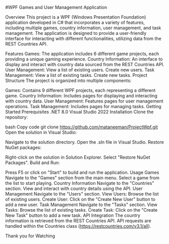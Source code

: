 #WPF Games and User Management Application

Overview
This project is a WPF (Windows Presentation Foundation) application developed in C# that incorporates a variety of features, including multiple games, country information, user management, and task management. The application is designed to provide a user-friendly interface for interacting with different functionalities, utilizing data from the REST Countries API.

Features
Games:
The application includes 6 different game projects, each providing a unique gaming experience.
Country Information:
An interface to display and interact with country data sourced from the REST Countries API.
User Management:
View a list of existing users.
Create new users.
Task Management:
View a list of existing tasks.
Create new tasks.
Project Structure
The project is organized into multiple components:

Games: Contains 9 different WPF projects, each representing a different game.
Country Information: Includes pages for displaying and interacting with country data.
User Management: Features pages for user management operations.
Task Management: Includes pages for managing tasks.
Getting Started
Prerequisites
.NET 8.0
Visual Studio 2022
Installation
Clone the repository:

bash
Copy code
git clone https://github.com/mataneeman/ProjectWpf.git
Open the solution in Visual Studio:

Navigate to the solution directory.
Open the .sln file in Visual Studio.
Restore NuGet packages:

Right-click on the solution in Solution Explorer.
Select "Restore NuGet Packages".
Build and Run:

Press F5 or click on "Start" to build and run the application.
Usage
Games
Navigate to the "Games" section from the main menu.
Select a game from the list to start playing.
Country Information
Navigate to the "Countries" section.
View and interact with country details using the API.
User Management
Navigate to the "Users" section.
View Users: Browse the list of existing users.
Create User: Click on the "Create New User" button to add a new user.
Task Management
Navigate to the "Tasks" section.
View Tasks: Browse the list of existing tasks.
Create Task: Click on the "Create New Task" button to add a new task.
API Integration
The country information is retrieved from the REST Countries API.
API requests are handled within the Countries class (https://restcountries.com/v3.1/all).

Thank you for Watching

